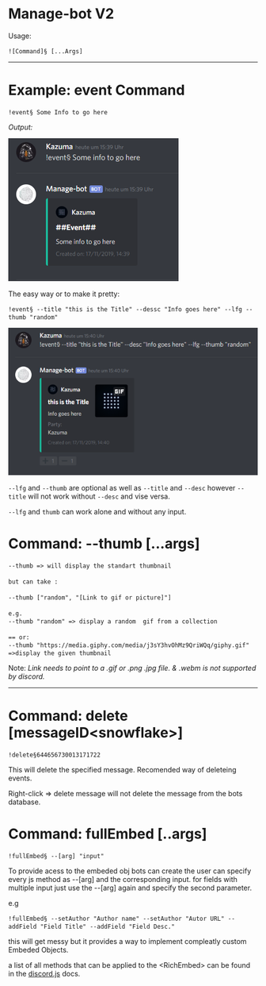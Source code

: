 Manage-bot V2
==================

Usage:
```JS
![Command]§ [...Args]
```

---
# Example: event Command
```PT
!event§ Some Info to go here 
```
*Output:*

![alt](./simple&#32;Event.png)

The easy way or to make it pretty: 

```
!event§ --title "this is the Title" --dessc "Info goes here" --lfg --thumb "random"
```

![alt](./Pretty&#32;Event&#32;--lfg&#32;--thumb&#32;random.png)

`--lfg` and `--thumb` are optional as well as `--title` and `--desc` however `--title` will not work without `--desc` and vise versa.

`--lfg` and `thumb` can work alone and without any input.

# Command: --thumb [...args]
```
--thumb => will display the standart thumbnail 

but can take :

--thumb ["random", "[Link to gif or picture]"]

e.g.
--thumb "random" => display a random  gif from a collection

== or:
--thumb "https://media.giphy.com/media/j3sY3hvOhMz9QriWQq/giphy.gif" 
=>display the given thumbnail
```

Note: _Link needs to point to a .gif or .png .jpg file. & .webm is not supported by discord._

---

# Command: delete [messageID\<snowflake\>]

```
!delete§644656730013171722
```
This will delete the specified message. Recomended way of deleteing events.

Right-click => delete message will not delete the message from the bots database.


# Command: fullEmbed [..args]

```
!fullEmbed§ --[arg] "input"
```
To provide acess to the embeded obj bots can create the user can specify every js method as --[arg] and the corresponding input.
for fields with multiple input just use the --[arg] again and specify the second parameter.

e.g
```
!fullEmbed§ --setAuthor "Author name" --setAuthor "Autor URL" --addField "Field Title" --addField "Field Desc."
```

this will get messy but it provides a way to implement compleatly custom Embeded Objects.

a list of all methods that can be applied to the \<RichEmbed\> can be found in the [discord.js](https://discord.js.org/#/docs/main/stable/class/RichEmbed) docs.
